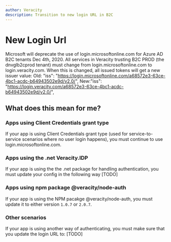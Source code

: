 ```yaml
---
author: Veracity
description: Transition to new login URL in B2C
---
```


# New Login Url
Microsoft will deprecate the use of login.microsoftonline.com for Azure AD B2C tenants Dec 4th, 2020. All services in Veracity trusting B2C PROD (the dnvglb2cprod tenant) must change from login.microsoftonline.com to login.veracity.com. When this is changed, all issued tokens will get a new issuer value: 
Old: "iss": "https://login.microsoftonline.com/a68572e3-63ce-4bc1-acdc-b64943502e9d/v2.0/", 
New:"iss": "https://login.veracity.com/a68572e3-63ce-4bc1-acdc-b64943502e9d/v2.0/", 

## What does this mean for me?
### Apps using Client Credentials grant type
If your app is using Client Credentials grant type (used for service-to-service scenarios where no user login happens), you must continue to use login.microsoftonline.com.

### Apps using the .net Veracity.IDP
If your app is using the the .net package for handling authentication, you must update your config in the following way [TODO]

### Apps using npm package @veracity/node-auth
If your app is using the NPM pacakge @veracity/node-auth, you must update it to either version `1.0.7` or `2.0.7`.

### Other scenarios
If your app is using another way of authenticating, you must make sure that you update the login URL to: [TODO]
